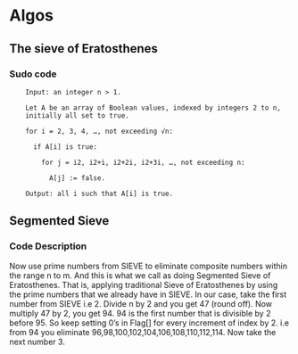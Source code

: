 # Algos
## The sieve of Eratosthenes
### Sudo code
        Input: an integer n > 1.

        Let A be an array of Boolean values, indexed by integers 2 to n,
        initially all set to true.

        for i = 2, 3, 4, …​, not exceeding √n:
        
          if A[i] is true:

            for j = i2, i2+i, i2+2i, i2+3i, …​, not exceeding n:

              A[j] := false.

        Output: all i such that A[i] is true.



## Segmented Sieve
### Code Description
   Now use prime numbers from SIEVE to eliminate composite numbers within the range n to m. And this is what we call as doing              Segmented Sieve of Eratosthenes. That is, applying traditional Sieve of Eratosthenes by using the prime numbers that we already          have in SIEVE.
   In our case, take the first number from SIEVE i.e 2.
   Divide n by 2 and you get 47 (round off). Now multiply 47 by 2, you get 94. 94 is the first number that is divisible by 2 before        95. So keep setting 0’s in Flag[] for every increment of index by 2. i.e from 94 you eliminate                                          96,98,100,102,104,106,108,110,112,114. Now take the next number 3.

